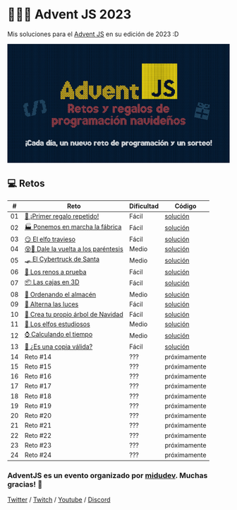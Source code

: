 # 🎄🎅🏻 Advent JS 2023

Mis soluciones para el [Advent JS](https://adventjs.dev/) en su edición de 2023 :D

[![clogo.png](https://raw.githubusercontent.com/marta-vilaseca/adventjs-2023/main/logo.png)](https://raw.githubusercontent.com/marta-vilaseca/adventjs-2023/main/logo.png)

## 💻 Retos

| #   | Reto                                                   | Dificultad | Código                 |
| --- | ------------------------------------------------------ | ---------- | ---------------------- |
| 01  | [🎁 ¡Primer regalo repetido!](./01/readme.md)          | Fácil      | [solución](./01/01.js) |
| 02  | [🏭 Ponemos en marcha la fábrica](./02/readme.md)      | Fácil      | [solución](./02/02.js) |
| 03  | [😏 El elfo travieso](./03/readme.md)                  | Fácil      | [solución](./03/03.js) |
| 04  | [😵💫 Dale la vuelta a los paréntesis](./04/readme.md) | Medio      | [solución](./04/04.js) |
| 05  | [🛷 El Cybertruck de Santa](./05/readme.md)            | Medio      | [solución](./05/05.js) |
| 06  | [🦌 Los renos a prueba](./06/readme.md)                | Fácil      | [solución](./06/06.js) |
| 07  | [📦 Las cajas en 3D](./07/readme.md)                   | Fácil      | [solución](./07/07.js) |
| 08  | [🏬 Ordenando el almacén](./08/readme.md)              | Medio      | [solución](./08/08.js) |
| 09  | [🚦 Alterna las luces](./09/readme.md)                 | Fácil      | [solución](./09/09.js) |
| 10  | [🎄 Crea tu propio árbol de Navidad](./10/readme.md)   | Fácil      | [solución](./10/10.js) |
| 11  | [📖 Los elfos estudiosos](./11/readme.md)              | Medio      | [solución](./11/11.js) |
| 12  | [⌚ Calculando el tiempo](./12/readme.md)              | Medio      | [solución](./12/12.js) |
| 13  | [📸 ¿Es una copia válida?](./13/readme.md)             | Fácil      | [solución](./13/13.js) |
| 14  | Reto #14                                               | ???        | próximamente           |
| 15  | Reto #15                                               | ???        | próximamente           |
| 16  | Reto #16                                               | ???        | próximamente           |
| 17  | Reto #17                                               | ???        | próximamente           |
| 18  | Reto #18                                               | ???        | próximamente           |
| 19  | Reto #19                                               | ???        | próximamente           |
| 20  | Reto #20                                               | ???        | próximamente           |
| 21  | Reto #21                                               | ???        | próximamente           |
| 22  | Reto #22                                               | ???        | próximamente           |
| 23  | Reto #23                                               | ???        | próximamente           |
| 24  | Reto #24                                               | ???        | próximamente           |

### AdventJS es un evento organizado por [midudev](https://twitter.com/midudev). Muchas gracias! 💚

[Twitter](https://twitch.tv/midudev) /
[Twitch](https://twitch.tv/midudev) /
[Youtube](https://www.youtube.com/c/midudev) /
[Discord](https://discord.gg/midudev)
